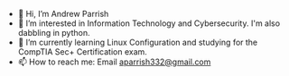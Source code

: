 - 👋 Hi, I’m Andrew Parrish
- 👀 I’m interested in Information Technology and Cybersecurity. I'm also dabbling in python.
- 🌱 I’m currently learning Linux Configuration and studying for the CompTIA Sec+ Certification exam.
- 📫 How to reach me: Email aparrish332@gmail.com

<!---
Aparrish311/Aparrish311 is a ✨ special ✨ repository because its `README.md` (this file) appears on your GitHub profile.
You can click the Preview link to take a look at your changes.
--->
